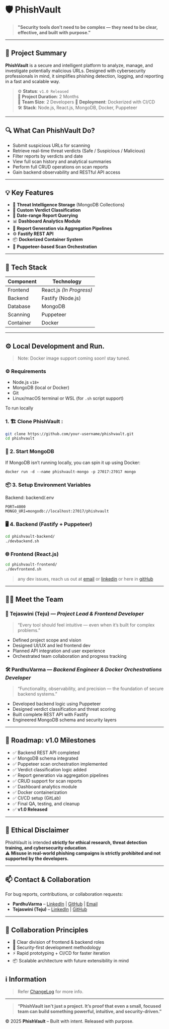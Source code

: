 # 🛡️ PhishVault

> **"Security tools don’t need to be complex — they need to be clear, effective, and built with purpose."**

---

## 🚀 Project Summary

**PhishVault** is a secure and intelligent platform to analyze, manage, and investigate potentially malicious URLs. Designed with cybersecurity professionals in mind, it simplifies phishing detection, logging, and reporting in a fast and scalable way.

> ⚙️ **Status**: `v1.0 Released`  
> 📆 **Project Duration**: 2 Months  
> 👥 **Team Size**: 2 Developers
> 📁 **Deployment**: Dockerized with CI/CD  
> 🛠 **Stack**: Node.js, React.js, MongoDB, Docker, Puppeteer

---

## 🔍 What Can PhishVault Do?

- Submit suspicious URLs for scanning  
- Retrieve real-time threat verdicts (Safe / Suspicious / Malicious)  
- Filter reports by verdicts and date  
- View full scan history and analytical summaries  
- Perform full CRUD operations on scan reports  
- Gain backend observability and RESTful API access

---

## 💡 Key Features

- 🔐 **Threat Intelligence Storage** (MongoDB Collections)  
- 🎯 **Custom Verdict Classification**  
- 📆 **Date-range Report Querying**  
- 📊 **Dashboard Analytics Module**  
- 🧾 **Report Generation via Aggregation Pipelines**  
- ⚙️ **Fastify REST API**  
- 📦 **Dockerized Container System**  
- 🤖 **Puppeteer-based Scan Orchestration**

---

## 🧰 Tech Stack

| Component | Technology        |
|----------|-------------------|
| Frontend | React.js *(In Progress)* |
| Backend  | Fastify (Node.js) |
| Database | MongoDB           |
| Scanning | Puppeteer         |
| Container| Docker            |

---

## ⚙️ Local Development and Run.
> Note: Docker image support coming soon! stay tuned.

### ⚙️ Requirements

- Node.js `v18+`
- MongoDB (local or Docker)
- Git
- Linux/macOS terminal or WSL (for `.sh` script support)

To run locally
### 1. 🏗️ Clone PhishVault :

```bash
git clone https://github.com/your-username/phishvault.git
cd phishvault
```

### 🧱 2. Start MongoDB
If MongoDB isn’t running locally, you can spin it up using Docker:
```
docker run -d --name phishvault-mongo -p 27017:27017 mongo
```

### 📦 3. Setup Environment Variables
Backend: backend/.env
```
PORT=4000
MONGO_URI=mongodb://localhost:27017/phishvault
```

### 🖥️ 4. Backend (Fastify + Puppeteer)
```bash
cd phishvault-backend/
./devbackend.sh
```

### 🌐 Frontend (React.js)
```bash
cd phishvault-frontend/
./devfrontend.sh
```
> any dev issues, reach us out at [email](mailto:varmacstp25@gmail.com) or [linkedin](https://www.linkedin.com/in/pardhu-sri-rushi-varma-konduru-696886279/) or here in [gitHub](https://github.com/PardhuSreeRushiVarma20060119)

---

## 🧑‍💻 Meet the Team

### 🎨 Tejaswini (Teju) — *Project Lead & Frontend Developer*

> “Every tool should feel intuitive — even when it’s built for complex problems.”

- Defined project scope and vision  
- Designed UI/UX and led frontend dev  
- Planned API integration and user experience  
- Orchestrated team collaboration and progress tracking

### 🛠️ PardhuVarma — *Backend Engineer & Docker Orchestrations Developer*

> “Functionality, observability, and precision — the foundation of secure backend systems.”

- Developed backend logic using Puppeteer  
- Designed verdict classification and threat scoring  
- Built complete REST API with Fastify  
- Engineered MongoDB schema and security layers

---

## 🧭 Roadmap: v1.0 Milestones

- ✅ Backend REST API completed  
- ✅ MongoDB schema integrated  
- ✅ Puppeteer scan orchestration implemented  
- ✅ Verdict classification logic added  
- ✅ Report generation via aggregation pipelines  
- ✅ CRUD support for scan reports  
- ✅ Dashboard analytics module  
- ✅ Docker containerization  
- ✅ CI/CD setup (GitLab)  
- ✅ Final QA, testing, and cleanup  
- ✅ **v1.0 Released**

---

## 🔐 Ethical Disclaimer

PhishVault is intended **strictly for ethical research, threat detection training, and cybersecurity education**.  
⚠️ **Misuse in real-world phishing campaigns is strictly prohibited and not supported by the developers.**

---

## 📫 Contact & Collaboration

For bug reports, contributions, or collaboration requests:

- **PardhuVarma** – [LinkedIn](https://www.linkedin.com/in/pardhu-sri-rushi-varma-konduru-696886279/) | [GitHub](https://github.com/PardhuSreeRushiVarma20060119) | [Email](mailto:varmacstp25@gmail.com)  
- **Tejaswini (Teju)** – [LinkedIn](https://www.linkedin.com/in/kandukoori-tejaswini-765774289/) | [GitHub](https://github.com/Tejaswini4119/)

---

## 🤝 Collaboration Principles

- 🔄 Clear division of frontend & backend roles  
- 🔐 Security-first development methodology  
- ⚡ Rapid prototyping + CI/CD for faster iteration  
- 📦 Scalable architecture with future extensibility in mind

## ℹ️ Information
> Refer [ChangeLog](CHANGELOG.md) for more info.

---

> **“PhishVault isn’t just a project. It’s proof that even a small, focused team can build something powerful, intuitive, and security-driven.”**

© 2025 **PhishVault** – Built with intent. Released with purpose.
